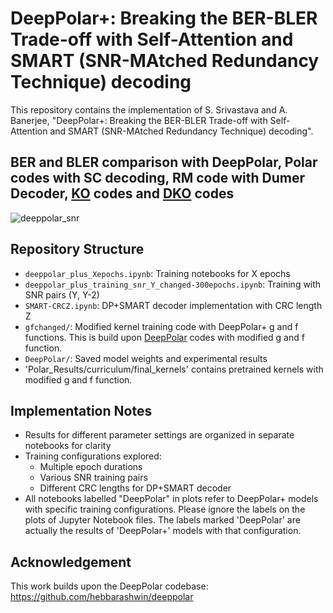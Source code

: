 # DeepPolar+: Breaking the BER-BLER Trade-off with Self-Attention and SMART (SNR-MAtched Redundancy Technique) decoding

This repository contains the implementation of 
S. Srivastava and A. Banerjee, "DeepPolar+: Breaking the BER-BLER Trade-off with Self-Attention and SMART (SNR-MAtched Redundancy Technique) decoding".


## BER and BLER comparison with DeepPolar, Polar codes with SC decoding, RM code with Dumer Decoder, [KO](https://proceedings.mlr.press/v139/makkuva21a/makkuva21a.pdf) codes and [DKO](https://ieeexplore.ieee.org/document/10619329) codes
![deeppolar_snr](https://github.com/user-attachments/assets/0bb0ce3e-f491-4055-98cb-3aa741c931b5)


## Repository Structure

- `deeppolar_plus_Xepochs.ipynb`: Training notebooks for X epochs
- `deeppolar_plus_training_snr_Y_changed-300epochs.ipynb`: Training with SNR pairs (Y, Y-2)
- `SMART-CRCZ.ipynb`: DP+SMART decoder implementation with CRC length Z
- `gfchanged/`: Modified kernel training code with DeepPolar+ g and f functions. This is build upon [DeepPolar](https://github.com/hebbarashwin/deeppolar) codes with modified g and f function.
- `DeepPolar/`: Saved model weights and experimental results
- 'Polar_Results/curriculum/final_kernels' contains pretrained kernels with modified g and f function.

## Implementation Notes


- Results for different parameter settings are organized in separate notebooks for clarity
- Training configurations explored:
  - Multiple epoch durations
  - Various SNR training pairs
  - Different CRC lengths for DP+SMART decoder
- All notebooks labelled "DeepPolar" in plots refer to DeepPolar+ models with specific training configurations. Please ignore the labels on the plots of Jupyter Notebook files. The labels marked 'DeepPolar' are actually the results of 'DeepPolar+' models with that configuration.

## Acknowledgement

This work builds upon the DeepPolar codebase: https://github.com/hebbarashwin/deeppolar


